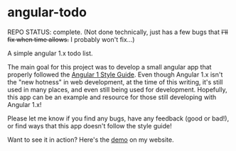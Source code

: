 # angular-todo
REPO STATUS: complete. (Not done technically, just has a few bugs that ~~I'll fix when time allows.~~ I probably won't fix...)

A simple angular 1.x todo list.

The main goal for this project was to develop a small angular app that properly followed the [Angular 1 Style Guide](https://github.com/johnpapa/angular-styleguide/blob/master/a1/README.md). Even though Angular 1.x isn't the "new hotness" in web development, at the time of this writing, it's still used in many places, and even still being used for development. Hopefully, this app can be an example and resource for those still developing with Angular 1.x!

Please let me know if you find any bugs, have any feedback (good or bad!), or find ways that this app doesn't follow the style guide!

Want to see it in action? Here's the [demo](http://coltonhurst.com/projects/angular-todo/) on my website.
